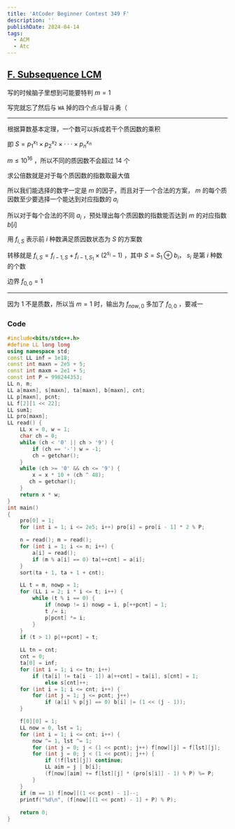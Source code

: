 ```yaml
---
title: 'AtCoder Beginner Contest 349 F'
description: ''
publishDate: 2024-04-14
tags:
  - ACM
  - Atc
---
```


<!-- more -->
## [F. Subsequence LCM](https://atcoder.jp/contests/abc349/tasks/abc349_f)
写的时候脑子里想到可能要特判 $m = 1$

写完就忘了然后与 `WA` 掉的四个点斗智斗勇（

---

根据算数基本定理，一个数可以拆成若干个质因数的乘积

即 $S = p_1^{x_1} \times p_2^{x_2} \times ··· \times p_n^{x_n}$  

$m \leq 10^{16}$ ，所以不同的质因数不会超过 $14$ 个

求公倍数就是对于每个质因数的指数取最大值

所以我们能选择的数字一定是 $m$ 的因子，而且对于一个合法的方案， $m$ 的每个质因数至少要选择一个能达到对应指数的 $a_i$ 

所以对于每个合法的不同 $a_i$ ，预处理出每个质因数的指数能否达到 $m$ 的对应指数 $b[i]$

用 $f_{i, S}$ 表示前 $i$ 种数满足质因数状态为 $S$ 的方案数

转移就是 $f_{i,S} = f_{i - 1,S} + f_{i - 1, S_1} \times (2 ^ {s_i} - 1)$ ，其中 $S = S_1 \oplus b_i$， $s_i$ 是第 $i$ 种数的个数

边界 $f_{0,0} = 1$

---

因为 $1$ 不是质数，所以当 $m = 1$ 时，输出为 $f_{now,0}$ 多加了 $f_{0,0}$ ，要减一

### Code
```cpp
#include<bits/stdc++.h>
#define LL long long
using namespace std;
const LL inf = 1e18;
const int maxn = 2e5 + 5;
const int maxm = 2e1 + 5;
const int P = 998244353;
LL n, m;
LL a[maxn], s[maxn], ta[maxn], b[maxn], cnt;
LL p[maxn], pcnt;
LL f[2][1 << 22];
LL sum1;
LL pro[maxn];
LL read() {
    LL x = 0, w = 1;
    char ch = 0;
    while (ch < '0' || ch > '9') {
        if (ch == '-') w = -1;
        ch = getchar();
    }
    while (ch >= '0' && ch <= '9') {
        x = x * 10 + (ch ^ 48);
       ch = getchar();
    }
    return x * w;
}
int main()
{
    pro[0] = 1;
    for (int i = 1; i <= 2e5; i++) pro[i] = pro[i - 1] * 2 % P;

    n = read(); m = read();
    for (int i = 1; i <= n; i++) {
        a[i] = read();
        if (m % a[i] == 0) ta[++cnt] = a[i];
    }
    sort(ta + 1, ta + 1 + cnt);

    LL t = m, nowp = 1;
    for (LL i = 2; i * i <= t; i++) {
        while (t % i == 0) {
            if (nowp != i) nowp = i, p[++pcnt] = 1;
            t /= i;
            p[pcnt] *= i;
        }
    }
    if (t > 1) p[++pcnt] = t;

    LL tn = cnt;
    cnt = 0;
    ta[0] = inf;
    for (int i = 1; i <= tn; i++)
        if (ta[i] != ta[i - 1]) a[++cnt] = ta[i], s[cnt] = 1;
            else s[cnt]++;
    for (int i = 1; i <= cnt; i++) {
        for (int j = 1; j <= pcnt; j++)
            if (a[i] % p[j] == 0) b[i] |= (1 << (j - 1));
    }

    f[0][0] = 1;
    LL now = 0, lst = 1;
    for (int i = 1; i <= cnt; i++) {
        now ^= 1, lst ^= 1;
        for (int j = 0; j < (1 << pcnt); j++) f[now][j] = f[lst][j];
        for (int j = 0; j < (1 << pcnt); j++) {
            if (!f[lst][j]) continue;
            LL aim = j | b[i];
            (f[now][aim] += f[lst][j] * (pro[s[i]] - 1) % P) %= P;
        }
    }
    if (m == 1) f[now][(1 << pcnt) - 1]--;
    printf("%d\n", (f[now][(1 << pcnt) - 1] + P) % P);
     
    return 0;
}
```